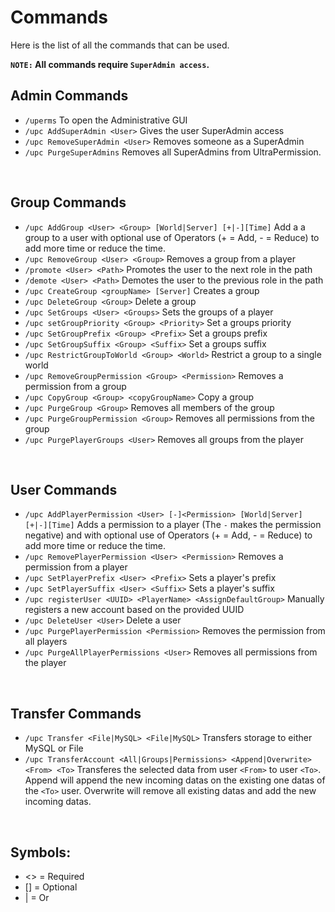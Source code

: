 # Commands
Here is the list of all the commands that can be used.

**`NOTE:` All commands require `SuperAdmin access`.**
<br>

## Admin Commands

* `/uperms`
  To open the Administrative GUI
* `/upc AddSuperAdmin <User>`
  Gives the user SuperAdmin access
* `/upc RemoveSuperAdmin <User>`
  Removes someone as a SuperAdmin
* `/upc PurgeSuperAdmins`
  Removes all SuperAdmins from UltraPermission.
<br>

## Group Commands

* `/upc AddGroup <User> <Group> [World|Server] [+|-][Time]`
  Add a a group to a user with optional use of Operators
  (+ = Add, - = Reduce) to add more time or reduce the time.  
* `/upc RemoveGroup <User> <Group>`
  Removes a group from a player
* `/promote <User> <Path>`
  Promotes the user to the next role in the path
* `/demote <User> <Path>`
  Demotes the user to the previous role in the path
* `/upc CreateGroup <groupName> [Server]`
  Creates a group
* `/upc DeleteGroup <Group>`
  Delete a group
* `/upc SetGroups <User> <Groups>`
  Sets the groups of a player
* `/upc setGroupPriority <Group> <Priority>`
  Set a groups priority
* `/upc SetGroupPrefix <Group> <Prefix>`
  Set a groups prefix
* `/upc SetGroupSuffix <Group> <Suffix>`
  Set a groups suffix
* `/upc RestrictGroupToWorld <Group> <World>`
  Restrict a group to a single world
* `/upc RemoveGroupPermission <Group> <Permission>`
  Removes a permission from a group
* `/upc CopyGroup <Group> <copyGroupName>`
  Copy a group
* `/upc PurgeGroup <Group>`
  Removes all members of the group
* `/upc PurgeGroupPermission <Group>`
  Removes all permissions from the group
* `/upc PurgePlayerGroups <User>`
  Removes all groups from the player
<br>

## User Commands

* `/upc AddPlayerPermission <User> [-]<Permission> [World|Server] [+|-][Time]`
  Adds a permission to a player (The `-` makes the permission negative) and with
  optional use of Operators (+ = Add, - = Reduce) to add more time or reduce the time. 
* `/upc RemovePlayerPermission <User> <Permission>`
  Removes a permission from a player
* `/upc SetPlayerPrefix <User> <Prefix>`
  Sets a player's prefix
* `/upc SetPlayerSuffix <User> <Suffix>`
  Sets a player's suffix
* `/upc registerUser <UUID> <PlayerName> <AssignDefaultGroup>`
  Manually registers a new account based on the provided UUID  
* `/upc DeleteUser <User>`
  Delete a user 
* `/upc PurgePlayerPermission <Permission>`
  Removes the permission from all players
* `/upc PurgeAllPlayerPermissions <User>`
  Removes all permissions from the player
<br>

## Transfer Commands

* `/upc Transfer <File|MySQL> <File|MySQL>`
  Transfers storage to either MySQL or File
* `/upc TransferAccount <All|Groups|Permissions> <Append|Overwrite> <From> <To>`
  Transferes the selected data from user `<From>` to user `<To>`. Append will append the new incoming datas on the existing one datas of the `<To>` user. Overwrite will remove all existing datas and add the new incoming datas.
<br>

## Symbols:
- <> = Required
- [] = Optional
- | = Or
  